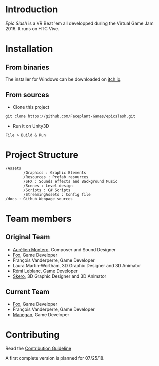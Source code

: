 # Introduction

*Epic Slash* is a VR Beat 'em all developped during the Virtual Game Jam 2016. It runs on HTC Vive.


# Installation

## From binaries

The installer for Windows can be downloaded on [itch.io](https://cartesianfox.itch.io/epic-slash).

## From sources

- Clone this project
```
git clone https://github.com/Faceplant-Games/epicslash.git
```

- Run it on Unity3D
```
File > Build & Run
```

# Project Structure
```
/Assets
        /Graphics : Graphic Elements
        /Resources : Prefab resources
        /SFX : Sounds effects and Background Music
        /Scenes : Level design
        /Scripts : C# Scripts
        /StreamingAssets : Config file
/docs : Github Webpage sources
```

# Team members

## Original Team

- [Aurélien Montero](https://www.aurelienmontero.com/), Composer and Sound Designer
- [Fox](https://github.com/vincent-heng), Game Developer
- François Vanderperre, Game Developer
- Laura Martin-Wortham, 3D Graphic Designer and 3D Animator
- Rémi Leblanc, Game Developer
- [Skero](http://mapleclerc.wixsite.com/portfolio), 3D Graphic Designer and 3D Animator

## Current Team

- [Fox](https://github.com/vincent-heng), Game Developer
- François Vanderperre, Game Developer
- [Manegan](https://github.com/Manegan), Game Developer

# Contributing

Read the [Contribution Guideline](CONTRIBUTING.md)

A first complete version is planned for 07/25/18.

